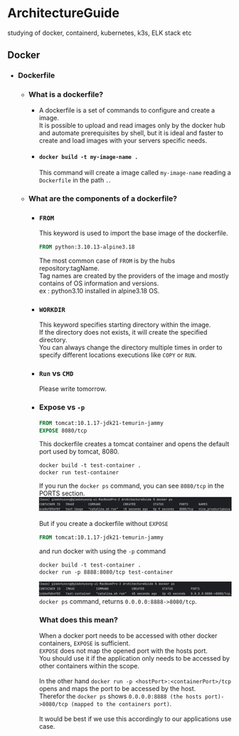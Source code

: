 # ArchitectureGuide
studying of docker, containerd, kubernetes, k3s, ELK stack etc


## Docker
* ### Dockerfile
  * ### What is a dockerfile?
    * A dockerfile is a set of commands to configure and create a image.   
      It is possible to upload and read images only by the docker hub and automate prerequisites by shell, but it is ideal and faster to create and load images with 
      your servers specific needs.
    * #### `docker build -t my-image-name .`   
      This command will create a image called `my-image-name` reading a `Dockerfile` in the path `.`.
  * ### What are the components of a dockerfile?
    * ### `FROM`
      This keyword is used to import the base image of the dockerfile.
      ```dockerfile
      FROM python:3.10.13-alpine3.18
      ```
      The most common case of `FROM` is by the hubs repository:tagName.   
      Tag names are created by the providers of the image and mostly contains of OS information and versions.   
      ex : python3.10 installed in alpine3.18 OS.
    * ### `WORKDIR`
      This keyword specifies starting directory within the image.   
      If the directory does not exists, it will create the specified directory.   
      You can always change the directory multiple times in order to specify different locations executions like `COPY` or `RUN`.   
    * ### `Run` vs `CMD`
      Please write tomorrow.   
    
    * ### Expose vs `-p`
      ```dockerfile
      FROM tomcat:10.1.17-jdk21-temurin-jammy
      EXPOSE 8080/tcp
      ```
      This dockerfile creates a tomcat container and opens the default port used by tomcat, 8080.   
      ```shell
      docker build -t test-container .
      docker run test-container
      ```
      If you run the `docker ps` command, you can see `8080/tcp` in the PORTS section.   
      ![img.png](images/img.png)    
      <br />
      But if you create a dockerfile without `EXPOSE`
      ```dockerfile
      FROM tomcat:10.1.17-jdk21-temurin-jammy
      ```
      and run docker with using the `-p` command
      ```shell
      docker build -t test-container .
      docker run -p 8888:8080/tcp test-container
      ```
      ![img.png](images2/img.png)
      `docker ps` command, returns `0.0.0.0:8888->8080/tcp`.   
      ### What does this mean?
      When a docker port needs to be accessed with other docker containers, `EXPOSE` is sufficient.   
      `EXPOSE` does not map the opened port with the hosts port.   
      You should use it if the application only needs to be accessed by other containers within the scope.   
      <br/>
      In the other hand `docker run -p <hostPort>:<containerPort>/tcp` opens and maps the port to be accessed by the host.   
      Therefor the `docker ps` shows `0.0.0.0:8888 (the hosts port)->8080/tcp (mapped to the containers port)`.      
      <br/>
      It would be best if we use this accordingly to our applications use case.   